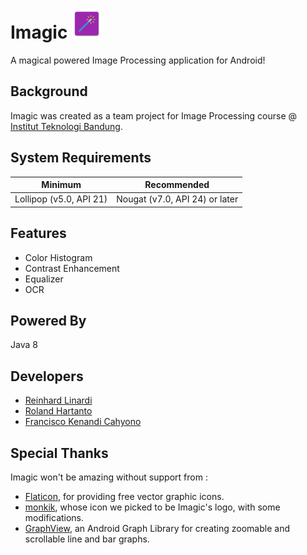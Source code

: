 # Imagic ![](assets/imagic48.png)
A magical powered Image Processing application for Android!

## Background
Imagic was created as a team project for Image Processing course @ [Institut Teknologi Bandung](https://www.itb.ac.id/).

## System Requirements
| Minimum | Recommended |
|:---:|:---:|
| Lollipop (v5.0, API 21) | Nougat (v7.0, API 24) or later |

## Features
- Color Histogram
- Contrast Enhancement
- Equalizer
- OCR

## Powered By
Java 8

## Developers
- [Reinhard Linardi](https://github.com/reinhardlinardi)
- [Roland Hartanto](https://github.com/rolandhartanto)
- [Francisco Kenandi Cahyono](https://github.com/FranciscoKen)

## Special Thanks
Imagic won't be amazing without support from :

- [Flaticon](https://www.flaticon.com), for providing free vector graphic icons.
- [monkik](https://www.flaticon.com/authors/monkik), whose icon we picked to be Imagic's logo, with some modifications.
- [GraphView](https://github.com/jjoe64/GraphView), an Android Graph Library for creating zoomable and scrollable line and bar graphs.
